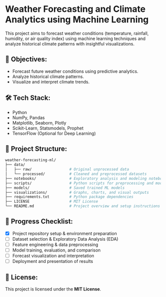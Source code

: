 # Weather Forecasting and Climate Analytics using Machine Learning

This project aims to forecast weather conditions (temperature, rainfall, humidity, or air quality index) using machine learning techniques and analyze historical climate patterns with insightful visualizations.

## 📌 Objectives:
- Forecast future weather conditions using predictive analytics.
- Analyze historical climate patterns.
- Visualize and interpret climate trends.

## 🛠️ Tech Stack:
- Python
- NumPy, Pandas
- Matplotlib, Seaborn, Plotly
- Scikit-Learn, Statsmodels, Prophet
- TensorFlow (Optional for Deep Learning)

## 📂 Project Structure:

```bash
weather-forecasting-ml/
├── data/
│   ├── raw/                 # Original unprocessed data
│   └── processed/           # Cleaned and preprocessed datasets
├── notebooks/               # Exploratory analysis and modeling notebooks
├── scripts/                 # Python scripts for preprocessing and model training
├── models/                  # Saved trained ML models
├── visualizations/          # Graphs, charts, and visual outputs
├── requirements.txt         # Python package dependencies
├── LICENSE                  # MIT License
└── README.md                # Project overview and setup instructions
```


## 🚧 Progress Checklist:
- [x] Project repository setup & environment preparation
- [ ] Dataset selection & Exploratory Data Analysis (EDA)
- [ ] Feature engineering & data preprocessing
- [ ] Model training, evaluation, and comparison
- [ ] Forecast visualization and interpretation
- [ ] Deployment and presentation of results

## 📖 License:
This project is licensed under the **MIT License**.


